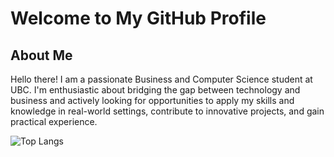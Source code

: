 # Welcome to My GitHub Profile

## About Me
Hello there! I am a passionate Business and Computer Science student at UBC. I'm enthusiastic about bridging the gap between technology and business and actively looking for opportunities to apply my skills and knowledge in real-world settings, contribute to innovative projects, and gain practical experience. 

<!--
[![David's GitHub stats](https://github-readme-stats.vercel.app/api?username=DavidZhu1388)](https://github.com/anuraghazra/github-readme-stats)
-->
![Top Langs](https://github-readme-stats.vercel.app/api/top-langs/?username=DavidZhu1388&layout=compact)

<!--
**DavidZhu1388/DavidZhu1388** is a ✨ _special_ ✨ repository because its `README.md` (this file) appears on your GitHub profile.

Here are some ideas to get you started:

- 🔭 I’m currently working on ...
- 🌱 I’m currently learning ...
- 👯 I’m looking to collaborate on ...
- 🤔 I’m looking for help with ...
- 💬 Ask me about ...
- 📫 How to reach me: ...
- 😄 Pronouns: ...
- ⚡ Fun fact: ...
-->

